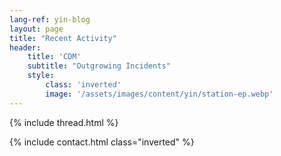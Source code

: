 ```yaml
---
lang-ref: yin-blog
layout: page
title: "Recent Activity"
header:
    title: 'CDM'
    subtitle: "Outgrowing Incidents"
    style:
        class: 'inverted'
        image: '/assets/images/content/yin/station-ep.webp'
---
```


{% include thread.html %}

{% include contact.html class="inverted" %}
